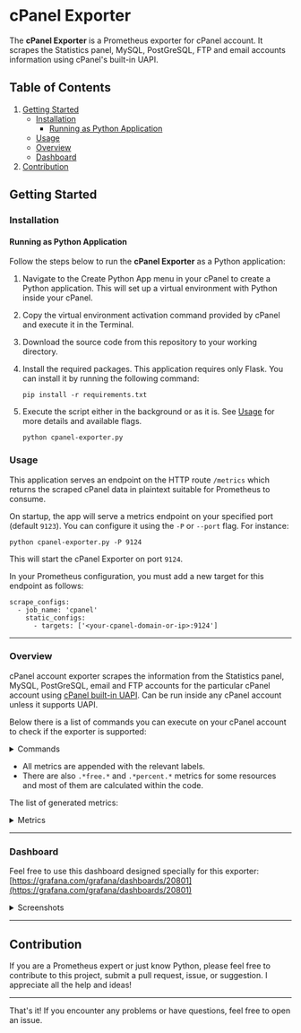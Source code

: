 # cPanel Exporter
The **cPanel Exporter** is a Prometheus exporter for cPanel account. It scrapes the Statistics panel, MySQL, PostGreSQL, FTP and email accounts information using cPanel's built-in UAPI.

## Table of Contents
1. [Getting Started](#getting-started)
    - [Installation](#installation)
        - [Running as Python Application](#running-as-python-application)
    - [Usage](#usage)
    - [Overview](#overview)
    - [Dashboard](#dashboard)
2. [Contribution](#contribution)

## Getting Started

### Installation

#### Running as Python Application

Follow the steps below to run the **cPanel Exporter** as a Python application:

1. Navigate to the Create Python App menu in your cPanel to create a Python application. This will set up a virtual environment with Python inside your cPanel.

2. Copy the virtual environment activation command provided by cPanel and execute it in the Terminal.

3. Download the source code from this repository to your working directory.

4. Install the required packages. This application requires only Flask. You can install it by running the following command:

    ```
    pip install -r requirements.txt
    ```
5. Execute the script either in the background or as it is. See [Usage](#usage) for more details and available flags.

    ```
    python cpanel-exporter.py
    ```

### Usage

This application serves an endpoint on the HTTP route `/metrics` which returns the scraped cPanel data in plaintext suitable for Prometheus to consume.

On startup, the app will serve a metrics endpoint on your specified port (default `9123`). You can configure it using the `-P` or `--port` flag. For instance:

```
python cpanel-exporter.py -P 9124
```

This will start the cPanel Exporter on port `9124`.

In your Prometheus configuration, you must add a new target for this endpoint as follows:

```
scrape_configs:
  - job_name: 'cpanel'
    static_configs:
      - targets: ['<your-cpanel-domain-or-ip>:9124']
```

---
### Overview
cPanel account exporter scrapes the information from the Statistics panel, MySQL, PostGreSQL, email and FTP accounts for the particular cPanel account using [cPanel built-in UAPI](https://api.docs.cpanel.net/openapi/cpanel/overview/). Can be run inside any cPanel account unless it supports UAPI.

Below there is a list of commands you can execute on your cPanel account to check if the exporter is supported:

<details> 
 <summary>Commands</summary>

   ```
   uapi --output=jsonpretty \
   StatsBar \
   get_stats display='bandwidthusage|diskusage|addondomains|autoresponders|cachedlistdiskusage|cachedmysqldiskusage|cpanelversion|emailaccounts|emailfilters|emailforwarders|filesusage|ftpaccounts|hostingpackage|hostname|kernelversion|machinetype|operatingsystem|mailinglists|mysqldatabases|mysqldiskusage|mysqlversion|parkeddomains|perlversion|phpversion|shorthostname|sqldatabases|subdomains|cachedpostgresdiskusage|postgresqldatabases|postgresdiskusage'
   ```
   
   ```
   uapi --output=jsonpretty \
   ResourceUsage \
   get_usages
   ```
   
   ```
   uapi --output=jsonpretty \
   Postgresql \
   list_databases
   ```
   
   ```
   uapi --output=jsonpretty \
   Mysql \
   list_databases
   ```
   
   ```
   uapi --output=jsonpretty \
   Email \
   list_pops_with_disk
   ```

   ```
   uapi --output=jsonpretty \
   Ftp \
   list_ftp_with_disk
   ```

   ```
   uapi --output=jsonpretty \
   Variables \
   get_user_information
   ```

</details>


- All metrics are appended with the relevant labels.
- There are also `.*free.*` and `.*percent.*` metrics for some resources and most of them are calculated within the code. 

The list of generated metrics:

<details> 
 <summary>Metrics</summary>

   ```
   cpanel_bandwidthusage 1191570309.12
   cpanel_free_diskusage 18083741696.0
   cpanel_free_diskusage_percent 84.0
   cpanel_diskusage_percent 16.0
   cpanel_diskusage 3391094784.0
   cpanel_addondomains 0.0
   cpanel_autoresponders 0.0
   cpanel_cachedlistdiskusage 0.0
   cpanel_cachedmysqldiskusage 15118336.0
   cpanel_emailaccounts 2.0
   cpanel_emailfilters 0.0
   cpanel_emailforwarders 0.0
   cpanel_free_filesusage 246811.0
   cpanel_free_filesusage_percent 82.0
   cpanel_filesusage_percent 18.0
   cpanel_filesusage 53189.0
   cpanel_ftpaccounts 1.0
   cpanel_mailinglists 0.0
   cpanel_mysqldatabases 4.0
   cpanel_mysqldiskusage 15118336.0
   cpanel_parkeddomains 0.0
   cpanel_sqldatabases 4.0
   cpanel_subdomains 4.0
   cpanel_postgresqldatabases 0.0
   cpanel_info {cpanelversion="110.0 (build 15)",hostingpackage="somepackage,hostname="some.server.com",kernelversion="2.6.32-954.3.5.lve1.4.90.el6.x86_64",machinetype="x86_64",operatingsystem="linux",mysqlversion="10.6.17-MariaDB-cll-lve",perlversion="5.10.1",shorthostname="someserver",user="cpaneluser",ip="162.0.0.0"} 1
   cpanel_cpu_percent 13.0
   cpanel_cpu 26.0
   cpanel_ep 0.0
   cpanel_memphy_percent 22.11
   cpanel_memphy 237350912.0
   cpanel_iops 1.0
   cpanel_io 4096.0
   cpanel_nproc 45.0
   cpanel_mysql_db_disk_usage{db="db_name"} 2363392
   cpanel_email_disk_usage{email="someemail@domain.com"} 87763
   cpanel_ftp_account_disk_usage{ftp_account="ftp_account@domain.com"} 87763
   ```

</details>

---
### Dashboard

Feel free to use this dashboard designed specially for this exporter:
[https://grafana.com/grafana/dashboards/20801](https://grafana.com/grafana/dashboards/20801)

<details> 
 <summary>Screenshots</summary>

![screenshot1](https://github.com/danilgotvyansky/cpanel-exporter/assets/122215118/ce316e0f-cd72-436f-8375-7d676ae6049c)
![screenshot2](https://github.com/danilgotvyansky/cpanel-exporter/assets/122215118/63173174-b07a-458c-8f0d-c828e5fdce06)
![screenshot3](https://github.com/danilgotvyansky/cpanel-exporter/assets/122215118/e2249473-25e6-4f4d-abcc-0714f0bd6ef0)
![screenshot4](https://github.com/danilgotvyansky/cpanel-exporter/assets/122215118/59c2333c-9642-4738-9d4f-99c0acbbe01b)
![screenshot5](https://github.com/danilgotvyansky/cpanel-exporter/assets/122215118/3511274a-ea3b-4753-8df5-d3dea8e5474b)
![screenshot6](https://github.com/danilgotvyansky/cpanel-exporter/assets/122215118/3203d349-a779-4b92-bd9c-0725c48e6bae)
![screenshot7](https://github.com/danilgotvyansky/cpanel-exporter/assets/122215118/77fb67ab-ca55-4874-856f-4a5f61bb6846)
![screenshots8](https://github.com/danilgotvyansky/cpanel-exporter/assets/122215118/7e6d04ed-92fb-4938-9bfa-a94f098ecaf3)

</details>

---

## Contribution
If you are a Prometheus expert or just know Python, please feel free to contribute to this project, submit a pull request, issue, or suggestion. I appreciate all the help and ideas!

---

That's it! If you encounter any problems or have questions, feel free to open an issue.

